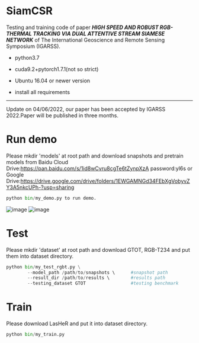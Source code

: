 # SiamCSR

Testing and training code of paper ***HIGH SPEED AND ROBUST RGB-THERMAL TRACKING VIA DUAL ATTENTIVE STREAM SIAMESE NETWORK*** of The International Geoscience and Remote Sensing Symposium (IGARSS). 

- python3.7

- cuda9.2+pytorch1.7.1(not so strict)

- Ubuntu 16.04 or newer version

- install all requirements
******
Update on 04/06/2022, our paper has been accepted by IGARSS 2022.Paper will be published in three months.
# Run demo

Please mkdir 'models' at root path and download snapshots and pretrain models from 
Baidu Cloud Drive:https://pan.baidu.com/s/1id8wCvru8cgTe6tZynpXzA password:yl6s 
or Google Drive:https://drive.google.com/drive/folders/1EWGAMNGd34FEbXgVobyvZY3A5nkcUPh-?usp=sharing

```py
python bin/my_demo.py to run demo.
```
![image](https://github.com/easycodesniper-afk/SiamCSR/blob/master/gif/rgb.gif)
![image](https://github.com/easycodesniper-afk/SiamCSR/blob/master/gif/t.gif)

# Test

Please mkdir 'dataset' at root path and download GTOT, RGB-T234 and put them into dataset directory.

```py
python bin/my_test_rgbt.py \
        --model_path /path/to/snapshots \      #snapshot path
        --result_dir /path/to/results \        #results path
        --testing_dataset GTOT                 #testing benchmark
```

# Train
Please download LasHeR and put it into dataset directory.
```py
python bin/my_train.py
```
